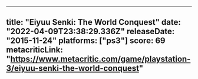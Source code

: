 
---
title: "Eiyuu Senki: The World Conquest"
date: "2022-04-09T23:38:29.336Z"
releaseDate: "2015-11-24"
platforms: ["ps3"]
score: 69
metacriticLink: "https://www.metacritic.com/game/playstation-3/eiyuu-senki-the-world-conquest"
---
